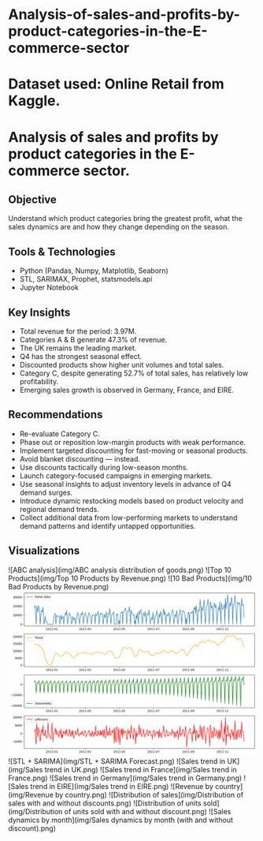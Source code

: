 # Analysis-of-sales-and-profits-by-product-categories-in-the-E-commerce-sector

# Dataset used: Online Retail from Kaggle.

# Analysis of sales and profits by product categories in the E-commerce sector.

## Objective
Understand which product categories bring the greatest profit, what the sales dynamics are and how they change depending on the season.

## Tools & Technologies
- Python (Pandas, Numpy, Matplotlib, Seaborn)
- STL, SARIMAX, Prophet, statsmodels.api
- Jupyter Notebook

## Key Insights
- Total revenue for the period: 3.97M.
- Categories A & B generate 47.3% of revenue.
- The UK remains the leading market.
- Q4 has the strongest seasonal effect.
- Discounted products show higher unit volumes and total sales.
- Category C, despite generating 52.7% of total sales, has relatively low profitability.
- Emerging sales growth is observed in Germany, France, and EIRE.

## Recommendations
- Re-evaluate Category C.
- Phase out or reposition low-margin products with weak performance.
- Implement targeted discounting for fast-moving or seasonal products.
- Avoid blanket discounting — instead.
- Use discounts tactically during low-season months.
- Launch category-focused campaigns in emerging markets.
- Use seasonal insights to adjust inventory levels in advance of Q4 demand surges.
- Introduce dynamic restocking models based on product velocity and regional demand trends.
- Collect additional data from low-performing markets to understand demand patterns and identify untapped opportunities.

## Visualizations
![ABC analysis](img/ABC analysis distribution of goods.png)
![Top 10 Products](img/Top 10 Products by Revenue.png)
![10 Bad Products](img/10 Bad Products by Revenue.png)
![STL](img/STL-decomposition.png)
![STL + SARIMA](img/STL + SARIMA Forecast.png)
![Sales trend in UK](img/Sales trend in UK.png)
![Sales trend in France](img/Sales trend in France.png)
![Sales trend in Germany](img/Sales trend in Germany.png)
![Sales trend in EIRE](img/Sales trend in EIRE.png)
![Revenue by country](img/Revenue by country.png)
![Distribution of sales](img/Distribution of sales with and without discounts.png)
![Distribution of units sold](img/Distribution of units sold with and without discount.png)
![Sales dynamics by month](img/Sales dynamics by month (with and without discount).png)
